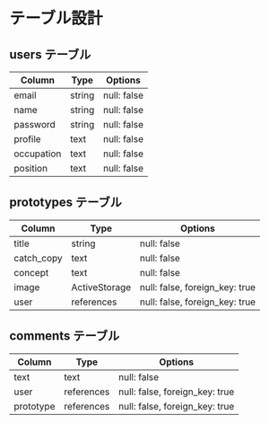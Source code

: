 # テーブル設計

## users テーブル

| Column     | Type   | Options     |
| --------   | ------ | ----------- |
| email      | string | null: false |
| name       | string | null: false |
| password   | string | null: false |
| profile    | text   | null: false |
| occupation | text   | null: false |
| position   | text   | null: false |

## prototypes テーブル

| Column     | Type          | Options                        |
| ------     | ------        | -----------                    |
| title      | string        | null: false                    |
| catch_copy | text          | null: false                    |
| concept    | text          | null: false                    |
| image      | ActiveStorage | null: false, foreign_key: true |
| user       | references    | null: false, foreign_key: true |

## comments テーブル

| Column      | Type       | Options                        |
| ------      | ---------- | ------------------------------ |
| text        | text       | null: false
| user        | references | null: false, foreign_key: true |
| prototype   | references | null: false, foreign_key: true |

